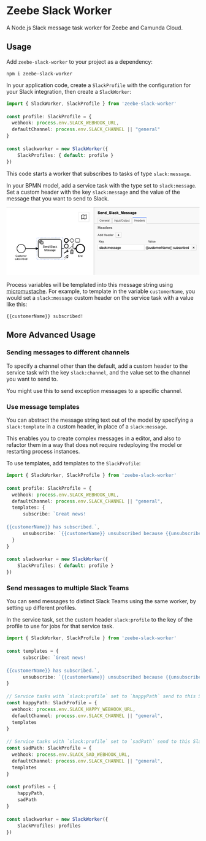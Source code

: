 # Zeebe Slack Worker

A Node.js Slack message task worker for Zeebe and Camunda Cloud.

## Usage

Add `zeebe-slack-worker` to your project as a dependency:

```
npm i zeebe-slack-worker
```

In your application code, create a `SlackProfile` with the configuration for your Slack integration, then create a `SlackWorker`: 

```typescript
import { SlackWorker, SlackProfile } from 'zeebe-slack-worker'

const profile: SlackProfile = {
  webhook: process.env.SLACK_WEBHOOK_URL,
  defaultChannel: process.env.SLACK_CHANNEL || "general"
}

const slackworker = new SlackWorker({
    SlackProfiles: { default: profile }
})
```

This code starts a worker that subscribes to tasks of type `slack:message`.

In your BPMN model, add a service task with the type set to `slack:message`. Set a custom header with the key `slack:message` and the value of the message that you want to send to Slack. 

![](img/example-bpmn.png)

Process variables will be templated into this message string using [micromustache](https://www.npmjs.com/package/micromustache). For example, to template in the variable `customerName`, you would set a `slack:message` custom header on the service task with a value like this: 

```
{{customerName}} subscribed!
```

## More Advanced Usage 

### Sending messages to different channels

To specify a channel other than the default, add a custom header to the service task with the key `slack:channel`, and the value set to the channel you want to send to.

You might use this to send exception messages to a specific channel.

### Use message templates

You can abstract the message string text out of the model by specifying a `slack:template` in a custom header, in place of a `slack:message`. 

This enables you to create complex messages in a editor, and also to refactor them in a way that does not require redeploying the model or restarting process instances. 

To use templates, add templates to the `SlackProfile`:

```typescript
import { SlackWorker, SlackProfile } from 'zeebe-slack-worker'

const profile: SlackProfile = {
  webhook: process.env.SLACK_WEBHOOK_URL,
  defaultChannel: process.env.SLACK_CHANNEL || "general",
  templates: {
      subscribe: `Great news!
      
{{customerName}} has subscribed.`,
      unsubscribe: `{{customerName}} unsubscribed because {{unsubscribeReason}}`
  }
}

const slackworker = new SlackWorker({
    SlackProfiles: { default: profile }
})
```

### Send messages to multiple Slack Teams 

You can send messages to distinct Slack Teams using the same worker, by setting up different profiles.

In the service task, set the custom header `slack:profile` to the key of the profile to use for jobs for that service task.

```typescript
import { SlackWorker, SlackProfile } from 'zeebe-slack-worker'

const templates = {
      subscribe: `Great news!
      
{{customerName}} has subscribed.`,
      unsubscribe: `{{customerName}} unsubscribed because {{unsubscribeReason}}`
}

// Service tasks with `slack:profile` set to `happyPath` send to this Slack team
const happyPath: SlackProfile = {
  webhook: process.env.SLACK_HAPPY_WEBHOOK_URL,
  defaultChannel: process.env.SLACK_CHANNEL || "general",
  templates
}

// Service tasks with `slack:profile` set to `sadPath` send to this Slack team
const sadPath: SlackProfile = {
  webhook: process.env.SLACK_SAD_WEBHOOK_URL,
  defaultChannel: process.env.SLACK_CHANNEL || "general",
  templates
}

const profiles = {
    happyPath,
    sadPath
}

const slackworker = new SlackWorker({
    SlackProfiles: profiles
})
```